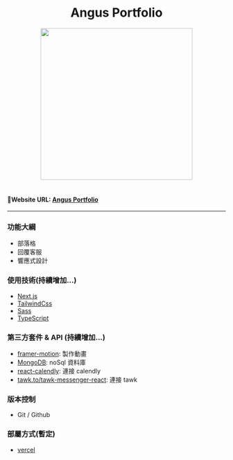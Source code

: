 <h1 align="center">Angus Portfolio
</h1>

<div align="center">
  <img width="350" src="https://i.imgur.com/Ehe9Cqg.png">

</div>
 <br>

#### 🔗Website URL: <a href="https://portfolio-git-develop-angushyx.vercel.app/"><strong>Angus Portfolio</strong></a>

<hr>

### 功能大綱

- 部落格
- 回覆客服
- 響應式設計

### 使用技術(持續增加...)

- [Next.js](https://nextjs.org/)
- [TailwindCss](https://tailwindcss.com/)
- [Sass](https://sass-lang.com/)
- [TypeScript](https://www.typescriptlang.org/)

### 第三方套件 & API (持續增加...)

- [framer-motion](https://www.framer.com/motion/): 製作動畫
- [MongoDB](https://www.mongodb.com/): noSql 資料庫
- [react-calendly](https://www.npmjs.com/package/react-calendly): 連接 calendly
- [tawk.to/tawk-messenger-react](https://www.mongodb.com/): 連接 tawk
<!-- - [CKEditor](https://ckeditor.com/ckeditor-5/): 部落格新增與修改功能
- [sweetalert2](https://sweetalert2.github.io/#input-types): 客製化 pop 訊息
- [formik & yup ](https://formik.org/docs/guides/validation): 表單驗證
- [swiperjs](https://swiperjs.com/demos): 輪播動畫
- [moment.js](https://github.com/moment/moment/): 轉換日期格式
- [Google calendar API](https://developers.google.com/calendar/api): 將預約手作課程加入個人 Google 行事曆中
- [Gmail Api](https://developers.google.com/gmail/api): 送出驗證信以及訂單成立通知
- [TapPay 金流](https://www.tappaysdk.com/zh/): 多元支付 -->

### 版本控制

- Git / Github

### 部屬方式(暫定)

- [vercel](https://vercel.com/)
